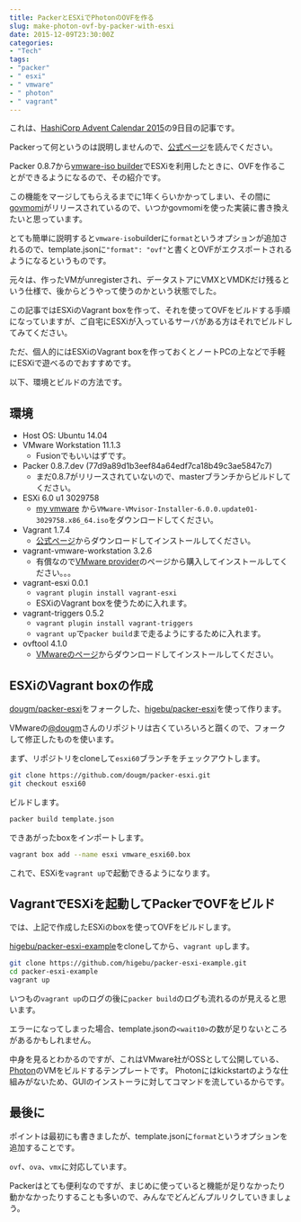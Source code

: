 ```yaml
---
title: PackerとESXiでPhotonのOVFを作る
slug: make-photon-ovf-by-packer-with-esxi
date: 2015-12-09T23:30:00Z
categories: 
- "Tech"
tags: 
- "packer"
- " esxi"
- " vmware"
- " photon"
- " vagrant"
---
```



これは、[HashiCorp Advent Calendar 2015](http://qiita.com/advent-calendar/2015/hashicorp)の9日目の記事です。

Packerって何というのは説明しませんので、[公式ページ](https://packer.io/)を読んでください。

Packer 0.8.7から[vmware-iso builder](https://packer.io/docs/builders/vmware-iso.html)でESXiを利用したときに、OVFを作ることができるようになるので、その紹介です。

この機能をマージしてもらえるまでに1年くらいかかってしまい、その間に[govmomi](https://github.com/vmware/govmomi)がリリースされているので、いつかgovmomiを使った実装に書き換えたいと思っています。

とても簡単に説明すると`vmware-iso`builderに`format`というオプションが追加されるので、template.jsonに`"format": "ovf"`と書くとOVFがエクスポートされるようになるというものです。

元々は、作ったVMがunregisterされ、データストアにVMXとVMDKだけ残るという仕様で、後からどうやって使うのかという状態でした。

この記事ではESXiのVagrant boxを作って、それを使ってOVFをビルドする手順になっていますが、ご自宅にESXiが入っているサーバがある方はそれでビルドしてみてください。

ただ、個人的にはESXiのVagrant boxを作っておくとノートPCの上などで手軽にESXiで遊べるのでおすすめです。

以下、環境とビルドの方法です。

## 環境

* Host OS: Ubuntu 14.04
* VMware Workstation 11.1.3
    * Fusionでもいいはずです。
* Packer 0.8.7.dev (77d9a89d1b3eef84a64edf7ca18b49c3ae5847c7)
    * まだ0.8.7がリリースされていないので、masterブランチからビルドしてください。
* ESXi 6.0 u1 3029758
    * [my vmware](https://my.vmware.com) から`VMware-VMvisor-Installer-6.0.0.update01-3029758.x86_64.iso`をダウンロードしてください。
* Vagrant 1.7.4
    * [公式ページ](https://www.vagrantup.com/)からダウンロードしてインストールしてください。
* vagrant-vmware-workstation 3.2.6
    * 有償なので[VMware provider](http://www.vagrantup.com/vmware)のページから購入してインストールしてください。。。
* vagrant-esxi 0.0.1
    * `vagrant plugin install vagrant-esxi`
    * ESXiのVagrant boxを使うために入れます。
* vagrant-triggers 0.5.2
    * `vagrant plugin install vagrant-triggers`
    * `vagrant up`で`packer build`まで走るようにするために入れます。
* ovftool 4.1.0
    * [VMwareのページ](https://www.vmware.com/support/developer/ovf/)からダウンロードしてインストールしてください。

## ESXiのVagrant boxの作成

[dougm/packer-esxi](https://github.com/dougm/packer-esxi)をフォークした、[higebu/packer-esxi](https://github.com/higebu/packer-esxi)を使って作ります。

VMwareの[@dougm](https://github.com/dougm)さんのリポジトリは古くていろいろと躓くので、フォークして修正したものを使います。

まず、リポジトリをcloneして`esxi60`ブランチをチェックアウトします。

```bash
git clone https://github.com/dougm/packer-esxi.git
git checkout esxi60
```

ビルドします。

```bash
packer build template.json
```

できあがったboxをインポートします。

```bash
vagrant box add --name esxi vmware_esxi60.box
```

これで、ESXiを`vagrant up`で起動できるようになります。

## VagrantでESXiを起動してPackerでOVFをビルド

では、上記で作成したESXiのboxを使ってOVFをビルドします。

[higebu/packer-esxi-example](https://github.com/higebu/packer-esxi-example)をcloneしてから、`vagrant up`します。

```bash
git clone https://github.com/higebu/packer-esxi-example.git
cd packer-esxi-example
vagrant up
```

いつもの`vagrant up`のログの後に`packer build`のログも流れるのが見えると思います。

エラーになってしまった場合、template.jsonの`<wait10>`の数が足りないところがあるかもしれません。

中身を見るとわかるのですが、これはVMware社がOSSとして公開している、[Photon](https://github.com/vmware/photon)のVMをビルドするテンプレートです。
Photonにはkickstartのような仕組みがないため、GUIのインストーラに対してコマンドを流しているからです。

## 最後に

ポイントは最初にも書きましたが、template.jsonに`format`というオプションを追加することです。

`ovf`、`ova`、`vmx`に対応しています。

Packerはとても便利なのですが、まじめに使っていると機能が足りなかったり動かなかったりすることも多いので、みんなでどんどんプルリクしていきましょう。
